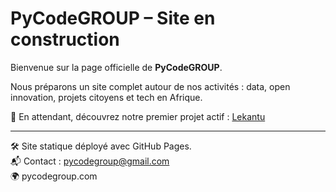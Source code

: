 # PyCodeGROUP – Site en construction

Bienvenue sur la page officielle de **PyCodeGROUP**.

Nous préparons un site complet autour de nos activités : data, open innovation, projets citoyens et tech en Afrique.

🚀 En attendant, découvrez notre premier projet actif : [Lekantu](https://lekantu.pycodegroup.com)

---

🛠️ Site statique déployé avec GitHub Pages.  
📬 Contact : pycodegroup@gmail.com  
🌍 pycodegroup.com
